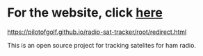 
# For the website, click [here](https://pilotofgolf.github.io/radio-sat-tracker/root/redirect.html)

https://pilotofgolf.github.io/radio-sat-tracker/root/redirect.html

This is an open source project for tracking satelites for ham radio. 
